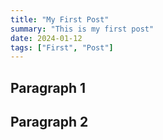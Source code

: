 ```yaml
---
title: "My First Post"
summary: "This is my first post"
date: 2024-01-12
tags: ["First", "Post"]
---
```


## Paragraph 1

## Paragraph 2
